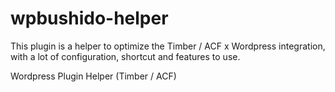# wpbushido-helper

This plugin is a helper to optimize the Timber / ACF x Wordpress integration, with a lot of configuration, shortcut and features to use.

Wordpress Plugin Helper (Timber / ACF)
